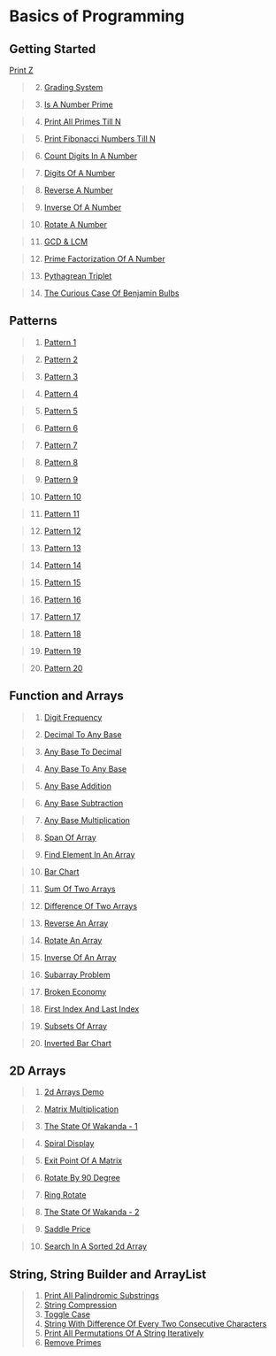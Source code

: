 # Basics of Programming

## Getting Started

[Print Z](https://DarkWarS-maker.github.io/Pepcoding-dsa/lecture-001/print-z.html)

>2. [Grading System](https://github.com/DarkWarS-maker/Pepcoding-dsa/blob/main/lecture-001/grading-system.html)

>3. [Is A Number Prime](https://github.com/DarkWarS-maker/Pepcoding-dsa/blob/main/lecture-001/prime.html)

>4. [Print All Primes Till N](https://github.com/DarkWarS-maker/Pepcoding-dsa/blob/main/lecture-001/prime-in-a-range.html)

>5. [Print Fibonacci Numbers Till N](https://github.com/DarkWarS-maker/Pepcoding-dsa/blob/main/lecture-001/fib-till-n.html)

>6. [Count Digits In A Number]()

>7. [Digits Of A Number]()

>8. [Reverse A Number]()

>9. [Inverse Of A Number]()

>10.  [Rotate A Number]()

>11. [GCD & LCM]()

>12. [Prime Factorization Of A Number]()

>13. [Pythagrean Triplet]()

>14. [The Curious Case Of Benjamin Bulbs]()

## Patterns

>1. [Pattern 1]()

>2. [Pattern 2]()

>3. [Pattern 3]()

>4. [Pattern 4]()

>5. [Pattern 5]()

>6. [Pattern 6]()

>7. [Pattern 7]()

>8. [Pattern 8]()

>9. [Pattern 9]()

>10. [Pattern 10]()

>11. [Pattern 11]()

>12. [Pattern 12]()

>13. [Pattern 13]()

>14. [Pattern 14]()

>15. [Pattern 15]()

>16. [Pattern 16]()

>17. [Pattern 17]()

>18. [Pattern 18]()

>19. [Pattern 19]()

>20. [Pattern 20]()

## Function and Arrays

>1. [ Digit Frequency]()

>2. [ Decimal To Any Base]()

>3. [ Any Base To Decimal]()

>4. [ Any Base To Any Base]()

>5. [ Any Base Addition]()

>6. [ Any Base Subtraction]()

>7. [ Any Base Multiplication]()

>8. [ Span Of Array]()

>9. [ Find Element In An Array]()

>10. [ Bar Chart]()

>11. [ Sum Of Two Arrays]()

>12. [ Difference Of Two Arrays]()

>13. [ Reverse An Array]()

>14. [ Rotate An Array]()

>15. [ Inverse Of An Array]()

>16. [ Subarray Problem]()

>17. [ Broken Economy]()

>18. [ First Index And Last Index]()

>19. [ Subsets Of Array]()

>20. [ Inverted Bar Chart]()


## 2D Arrays

>1. [ 2d Arrays Demo]()

>2. [ Matrix Multiplication]()

>3. [ The State Of Wakanda - 1]()

>4. [ Spiral Display]()

>5. [ Exit Point Of A Matrix]()

>6. [ Rotate By 90 Degree]()

>7. [ Ring Rotate]()

>8. [ The State Of Wakanda - 2]()

>9. [ Saddle Price]()

>10. [ Search In A Sorted 2d Array]()

## String, String Builder and ArrayList

>1. [ Print All Palindromic Substrings]()
>2. [ String Compression]()
>3. [ Toggle Case]()
>4. [ String With Difference Of Every Two Consecutive Characters]()
>5. [ Print All Permutations Of A String Iteratively]()
>6. [ Remove Primes]()

